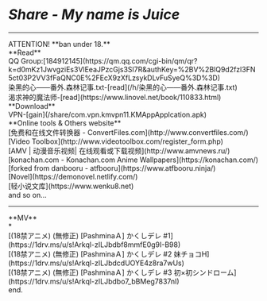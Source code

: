 # *Share - My name is Juice*
<hr>
ATTENTION!
**ban under 18.**
<br>
**Read**
<br>
QQ Group:[184912145](https://qm.qq.com/cgi-bin/qm/qr?k=d0mKz1JwvgziEs3VlEeaJPzcGjs3Sl7R&authKey=%2BV%2BlQ9d2fzl3FN5ct03P2VV3fFaQNC0E%2FEcX9zXfLzsykDLvFuSyeQ%3D%3D)
<br>
染黑的心——番外.森林记事.txt-[read](/h/染黑的心——番外.森林记事.txt)
<br>
渴求神的魔法师-[read](https://www.linovel.net/book/110833.html)
<br>
**Download**
<br>
VPN-[gain](/share/com.vpn.kmvpn11.KMAppApplcation.apk)
<br>
**Online tools & Others website**
<br>
[免费和在线文件转换器 - ConvertFiles.com](http://www.convertfiles.com/)
<br>
[Video Toolbox](http://www.videotoolbox.com/register_form.php)
<br>
[AMV | 动漫音乐视频| 在线观看或下载视频](http://www.amvnews.ru/)
<br>
[konachan.com - Konachan.com Anime Wallpapers](https://konachan.com/)
<br>
[forked from danbooru - atfbooru](https://www.atfbooru.ninja/)
<br>
[Novel](https://demonovel.netlify.com/)
<br>
[轻小说文库](https://www.wenku8.net)
<br>
and so on...
<hr>
**MV**
<br>
*
<br>
[(18禁アニメ) (無修正) [PashminaＡ] かくしデレ #1](https://1drv.ms/u/s!Arkql-zILJbdbf8mmfE0g9I-B98)
<br>
[(18禁アニメ) (無修正) [PashminaＡ] かくしデレ #2 妹チョコH](https://1drv.ms/u/s!Arkql-zILJbdcdUOYE4z8ra7wUs)
<br>
[(18禁アニメ) (無修正) [PashminaＡ] かくしデレ #3 初×初シンドローム](https://1drv.ms/u/s!Arkql-zILJbdbo7_bBMeg7837nI)
<br>
end.
